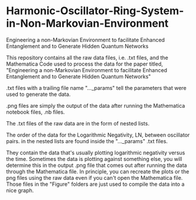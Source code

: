 # Harmonic-Oscillator-Ring-System-in-Non-Markovian-Environment
Engineering a non-Markovian Environment to facilitate Enhanced Entanglement and to Generate Hidden Quantum Networks

This repository contains all the raw data files, i.e. .txt files, and the Mathematica Code used to process the data for the paper titled, 
"Engineering a non-Markovian Environment to facilitate Enhanced Entanglement and to Generate Hidden Quantum Networks"

.txt files with a trailing file name "..._params" tell the parameters that were used to generate the data.

.png files are simply the output of the data after running the Mathematica notebook files, .nb files.

The .txt files of the raw data are in the form of nested lists.

The order of the data for the Logarithmic Negativity, LN, between oscillator pairs. in the nested lists are found inside the "..._params" .txt files.

They contain the data that's usually plotting logarithmic negativity versus the time. Sometimes the data is plotting against something else, you will determine this in the output .png file that comes out after running the data through the Mathematica file.
In principle, you can recreate the plots or the png files using the raw data even if you can't open the Mathematica file. Those files in the "Figure" folders are just used to compile the data into a nice graph.
